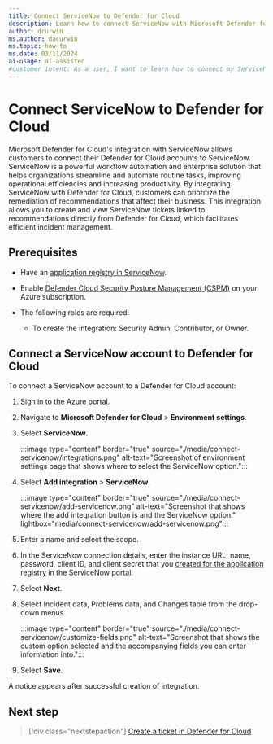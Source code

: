 ```yaml
---
title: Connect ServiceNow to Defender for Cloud
description: Learn how to connect ServiceNow with Microsoft Defender for Cloud to protect Azure, hybrid, and multicloud machines.
author: dcurwin
ms.author: dacurwin
ms.topic: how-to
ms.date: 03/11/2024
ai-usage: ai-assisted
#customer intent: As a user, I want to learn how to connect my ServiceNow account with Microsoft Defender for Cloud so that I can protect my Azure, hybrid, and multicloud machines.
---
```


# Connect ServiceNow to Defender for Cloud

Microsoft Defender for Cloud's integration with ServiceNow allows customers to connect their Defender for Cloud accounts to ServiceNow. ServiceNow is a powerful workflow automation and enterprise solution that helps organizations streamline and automate routine tasks, improving operational efficiencies and increasing productivity. By integrating ServiceNow with Defender for Cloud, customers can prioritize the remediation of recommendations that affect their business. This integration allows you to create and view ServiceNow tickets linked to recommendations directly from Defender for Cloud, which facilitates efficient incident management.

## Prerequisites

- Have an [application registry in ServiceNow](https://www.opslogix.com/knowledgebase/servicenow/kb-create-a-servicenow-api-key-and-secret-for-the-scom-servicenow-incident-connector).

- Enable [Defender Cloud Security Posture Management (CSPM)](tutorial-enable-cspm-plan.md) on your Azure subscription.

- The following roles are required:
  - To create the integration: Security Admin, Contributor, or Owner.

## Connect a ServiceNow account to Defender for Cloud

To connect a ServiceNow account to a Defender for Cloud account:

1. Sign in to the [Azure portal](https://portal.azure.com/).

1. Navigate to **Microsoft Defender for Cloud** > **Environment settings**.

1. Select **ServiceNow**.

   :::image type="content" border="true" source="./media/connect-servicenow/integrations.png" alt-text="Screenshot of environment settings page that shows where to select the ServiceNow option.":::

1. Select **Add integration** > **ServiceNow**.

   :::image type="content" border="true" source="./media/connect-servicenow/add-servicenow.png" alt-text="Screenshot that shows where the add integration button is and the ServiceNow option." lightbox="media/connect-servicenow/add-servicenow.png":::

1. Enter a name and select the scope.

1. In the ServiceNow connection details, enter the instance URL, name, password, client ID, and client secret that you [created for the application registry](https://www.opslogix.com/knowledgebase/servicenow/kb-create-a-servicenow-api-key-and-secret-for-the-scom-servicenow-incident-connector) in the ServiceNow portal.

1. Select **Next**.

1. Select Incident data, Problems data, and Changes table from the drop-down menus.

   :::image type="content" border="true" source="./media/connect-servicenow/customize-fields.png" alt-text="Screenshot that shows the custom option selected and the accompanying fields you can enter information into.":::

1. Select **Save**.

A notice appears after successful creation of integration.

## Next step

> [!div class="nextstepaction"]
> [Create a ticket in Defender for Cloud](create-ticket-servicenow.md)
